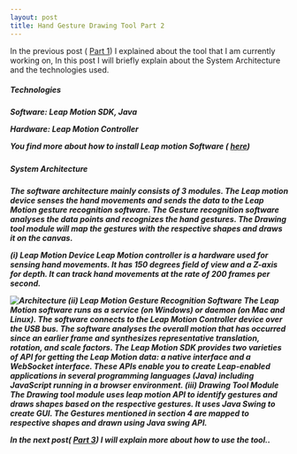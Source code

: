 ```yaml
---
layout: post
title: Hand Gesture Drawing Tool Part 2
---
```


In the previous post ( [Part 1](http://golisandeep3.github.io/Hand-Gesture-Drawing-Tool-Part-1/)) I explained about the tool that  I am currently working on, In this post I will  briefly explain  about the System Architecture  and the technologies used.

<h5>Technologies<h5>

Software:  Leap Motion SDK, Java

Hardware: Leap Motion Controller

You find more about how to install Leap motion Software  ( [here](http://golisandeep3.github.io/How-to-use-Leap-Motion-Controller/))


<h5>System Architecture<h5>

The software architecture mainly consists of 3 modules. The Leap motion device senses the hand movements and sends the data to the Leap Motion gesture recognition software. The Gesture recognition software analyses the data points and recognizes the hand gestures. The Drawing tool module will map the gestures with the respective shapes and draws it on the canvas.
 
(i)	Leap Motion Device
Leap Motion controller is a hardware used for sensing hand movements. It has 150 degrees field of view and a Z-axis for depth. It can track hand movements at the rate of 200 frames per second.

![Architecture](/architecture.jpg)
(ii)	Leap Motion Gesture Recognition Software
The Leap Motion software runs as a service (on Windows) or daemon (on Mac and Linux). The software connects to the Leap Motion Controller device over the USB bus. The software analyses the overall motion that has occurred since an earlier frame and synthesizes representative translation, rotation, and scale factors. The Leap Motion SDK provides two varieties of API for getting the Leap Motion data: a native interface and a WebSocket interface. These APIs enable you to create Leap-enabled applications in several programming languages (Java) including JavaScript running in a browser environment.
(iii)	Drawing Tool Module
The Drawing tool module uses leap motion API to identify gestures and draws shapes based on the respective gestures. It uses Java Swing to create GUI. The Gestures mentioned in section 4 are mapped to respective shapes and drawn using Java swing API.

In the next post( [Part 3](ghgfbh)) I will explain  more about how to use the tool..
